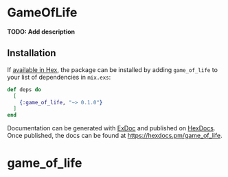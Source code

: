 # GameOfLife

**TODO: Add description**

## Installation

If [available in Hex](https://hex.pm/docs/publish), the package can be installed
by adding `game_of_life` to your list of dependencies in `mix.exs`:

```elixir
def deps do
  [
    {:game_of_life, "~> 0.1.0"}
  ]
end
```

Documentation can be generated with [ExDoc](https://github.com/elixir-lang/ex_doc)
and published on [HexDocs](https://hexdocs.pm). Once published, the docs can
be found at <https://hexdocs.pm/game_of_life>.

# game_of_life
